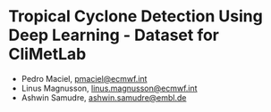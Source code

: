 # Tropical Cyclone Detection Using Deep Learning - Dataset for CliMetLab

* Pedro Maciel, pmaciel@ecmwf.int
* Linus Magnusson, linus.magnusson@ecmwf.int
* Ashwin Samudre, ashwin.samudre@embl.de 

